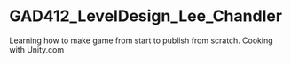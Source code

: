 GAD412_LevelDesign_Lee_Chandler
===============================

Learning how to make game from start to publish from scratch. Cooking with Unity.com
